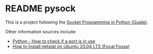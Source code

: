 # README pysock

This is a project following the [Socket Programming in Python (Guide)](https://realpython.com/python-sockets/).

Other information sources include:

- [Python - How to check if a port is in use](https://twin.sh/articles/17/python-how-to-check-if-a-port-is-in-use)
- [How to Install netstat on Ubuntu 20.04 LTS (Focal Fossa)](https://www.cyberithub.com/how-to-install-netstat-on-ubuntu-20-04-lts-focal-fossa/#Step_3_Install_Netstat)
